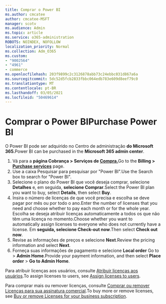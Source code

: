 ```yaml
---
title: Comprar o Power BI
ms.author: cmcatee
author: cmcatee-MSFT
manager: scotv
ms.audience: Admin
ms.topic: article
ms.service: o365-administration
ROBOTS: NOINDEX, NOFOLLOW
localization_priority: Normal
ms.collection: Adm_O365
ms.custom:
- "9002564"
- "4961"
- commerce
ms.openlocfilehash: 203f9899c2c3126878abb73c24ebbc031d867a6a
ms.sourcegitcommit: 5dc52d5fcb2833fbbc064edb783e609d8eef79c0
ms.translationtype: MT
ms.contentlocale: pt-BR
ms.lasthandoff: 03/05/2021
ms.locfileid: "50469614"
---
```

# <a name="purchase-power-bi"></a><span data-ttu-id="d85d2-102">Comprar o Power BI</span><span class="sxs-lookup"><span data-stu-id="d85d2-102">Purchase Power BI</span></span>

<span data-ttu-id="d85d2-103">O Power BI pode ser adquirido no Centro de administração **do Microsoft 365.**</span><span class="sxs-lookup"><span data-stu-id="d85d2-103">Power BI can be purchased in the **Microsoft 365 admin center**.</span></span>

1. <span data-ttu-id="d85d2-104">Vá para a **página Cobrança > Serviços de [Compra.](https://go.microsoft.com/fwlink/p/?linkid=868433)**</span><span class="sxs-lookup"><span data-stu-id="d85d2-104">Go to the **Billing > [Purchase services](https://go.microsoft.com/fwlink/p/?linkid=868433)** page.</span></span>
2. <span data-ttu-id="d85d2-105">Use a caixa Pesquisar para pesquisar por "Power BI".</span><span class="sxs-lookup"><span data-stu-id="d85d2-105">Use the Search box to search for "Power BI".</span></span>
3. <span data-ttu-id="d85d2-106">Selecione o plano do Power BI que você deseja comprar, selecione **Detalhes** e, em seguida, **selecione Comprar**.</span><span class="sxs-lookup"><span data-stu-id="d85d2-106">Select the Power BI plan you want to buy, select **Details**, then select **Buy**.</span></span>
4. <span data-ttu-id="d85d2-107">Insira o número de licenças de que você precisa e escolha se deve pagar por mês ou por todo o ano.</span><span class="sxs-lookup"><span data-stu-id="d85d2-107">Enter the number of licenses that you need and choose whether to pay each month or for the whole year.</span></span> <span data-ttu-id="d85d2-108">Escolha se deseja atribuir licenças automaticamente a todos os que não têm uma licença no momento.</span><span class="sxs-lookup"><span data-stu-id="d85d2-108">Choose whether you want to automatically assign licenses to everyone who does not currently have a license.</span></span> <span data-ttu-id="d85d2-109">Em **seguida, selecione Check-out now**.</span><span class="sxs-lookup"><span data-stu-id="d85d2-109">Then select **Check out now**.</span></span>
5. <span data-ttu-id="d85d2-110">Revise as informações de preços e selecione **Next**.</span><span class="sxs-lookup"><span data-stu-id="d85d2-110">Review the pricing information and select **Next**.</span></span>
6. <span data-ttu-id="d85d2-111">Forneça suas informações de pagamento e selecione **Local order** Go to  >  **Admin Home**.</span><span class="sxs-lookup"><span data-stu-id="d85d2-111">Provide your payment information, and then select **Place order** > **Go to Admin Home**.</span></span>

<span data-ttu-id="d85d2-112">Para atribuir licenças aos usuários, consulte [Atribuir licenças aos usuários](https://docs.microsoft.com/microsoft-365/admin/manage/assign-licenses-to-users).</span><span class="sxs-lookup"><span data-stu-id="d85d2-112">To assign licenses to users, see [Assign licenses to users](https://docs.microsoft.com/microsoft-365/admin/manage/assign-licenses-to-users).</span></span>

<span data-ttu-id="d85d2-113">Para comprar mais ou remover licenças, consulte [Comprar ou remover Licenças para sua assinatura comercial](https://docs.microsoft.com/microsoft-365/commerce/licenses/buy-licenses).</span><span class="sxs-lookup"><span data-stu-id="d85d2-113">To buy more or remove licenses, see [Buy or remove Licenses for your business subscription](https://docs.microsoft.com/microsoft-365/commerce/licenses/buy-licenses).</span></span>